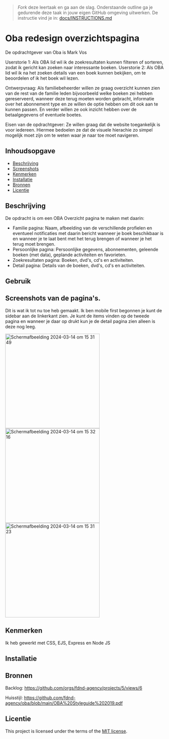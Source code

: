 > _Fork_ deze leertaak en ga aan de slag. Onderstaande outline ga je gedurende deze taak in jouw eigen GitHub omgeving uitwerken. De instructie vind je in: [docs/INSTRUCTIONS.md](docs/INSTRUCTIONS.md)

# Oba redesign overzichtspagina
<!-- Geef je project een titel en schrijf in één zin wat het is -->
De opdrachtgever van Oba is Mark Vos

Userstorie 1: Als OBA lid wil ik de zoekresultaten kunnen filteren of sorteren, zodat ik gericht kan zoeken naar interessante boeken.
Userstorie 2: Als OBA lid wil ik na het zoeken details van een boek kunnen bekijken, om te beoordelen of ik het boek wil lezen.

Ontwerpvraag: 
Als familiebeheerder willen ze graag overzicht kunnen zien van de rest van de familie leden bijvoorbeeld welke boeken zei hebben gereserveerd, wanneer deze terug moeten worden gebracht, informatie over het abonnement type en ze willen de optie hebben om dit ook aan te kunnen passen. En verder willen ze ook inzicht hebben over de betaalgegevens of eventuele boetes.

Eisen van de opdrachtgever:
Ze willen graag dat de website toegankelijk is voor iedereen. Hiermee bedoelen ze dat de visuele hierachie zo simpel mogelijk moet zijn om te weten waar je naar toe moet navigeren.

## Inhoudsopgave
  * [Beschrijving](#beschrijving)
  * [Screenshots](#Screenshots)
  * [Kenmerken](#kenmerken)
  * [Installatie](#installatie)
  * [Bronnen](#bronnen)
  * [Licentie](#licentie)

## Beschrijving
<!-- In de Beschrijving staat kort beschreven wat voor project het is en wat je hebt gemaakt -->
<!-- Voeg een mooie poster visual toe 📸 -->
<!-- Voeg een link toe naar Github Pages 🌐-->
De opdracht is om een OBA Overzicht pagina te maken met daarin:
- Familie pagina: Naam, afbeelding van de verschillende profielen en eventueel notificaties met daarin bericht wanneer je boek beschikbaar is en wanneer je te laat bent met het terug brengen of wanneer je het terug moet brengen.
- Persoonlijke pagina: Persoonlijke gegevens, abonnementen, geleende boeken (met data), geplande activiteiten en favorieten.
- Zoekresultaten pagina: Boeken, dvd's, cd's en activiteiten.
- Detail pagina: Details van de boeken, dvd's, cd's en activiteiten.

## Gebruik
<!--Bij Gebruik staat hoe je project er uit ziet, hoe het werkt en wat je er mee kan. -->
## Screenshots van de pagina's.

Dit is wat ik tot nu toe heb gemaakt. Ik ben mobile first begonnen je kunt de sidebar aan de linkerkant zien. Je kunt de items vinden op de tweede pagina en wanneer je daar op drukt kun je de detail pagina zien alleen is deze nog leeg.

<img width="300" alt="Scherm­afbeelding 2024-03-14 om 15 31 49" src="https://github.com/Akikosophia/server-side-rendering-server-side-website/assets/144008863/d2270565-68d3-4c0f-a18a-b799449ea40e">
<img width="300" alt="Scherm­afbeelding 2024-03-14 om 15 32 16" src="https://github.com/Akikosophia/server-side-rendering-server-side-website/assets/144008863/38abef6f-0a8c-45f7-aa8a-4c02777b4905">
<img width="300" alt="Scherm­afbeelding 2024-03-14 om 15 31 23" src="https://github.com/Akikosophia/server-side-rendering-server-side-website/assets/144008863/167afc29-572f-4e65-9239-92e6f8732004">

## Kenmerken
<!-- Bij Kenmerken staat welke technieken zijn gebruikt en hoe. Wat is de HTML structuur? Wat zijn de belangrijkste dingen in CSS? Wat is er met Javascript gedaan en hoe? Misschien heb je een framwork of library gebruikt? -->
Ik heb gewerkt met CSS, EJS, Express en Node JS

## Installatie
<!-- Bij Instalatie staat hoe een andere developer aan jouw repo kan werken -->

## Bronnen

Backlog: https://github.com/orgs/fdnd-agency/projects/5/views/6

Huisstijl: https://github.com/fdnd-agency/oba/blob/main/OBA%20Styleguide%202019.pdf

## Licentie

This project is licensed under the terms of the [MIT license](./LICENSE).
